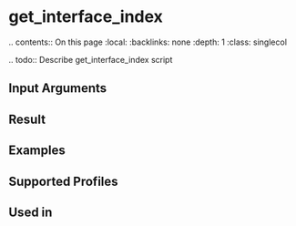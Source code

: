 

# get_interface_index

.. contents:: On this page
    :local:
    :backlinks: none
    :depth: 1
    :class: singlecol

.. todo::
    Describe get_interface_index script

Input Arguments
---------------

Result
------

Examples
--------

Supported Profiles
------------------

Used in
-------
